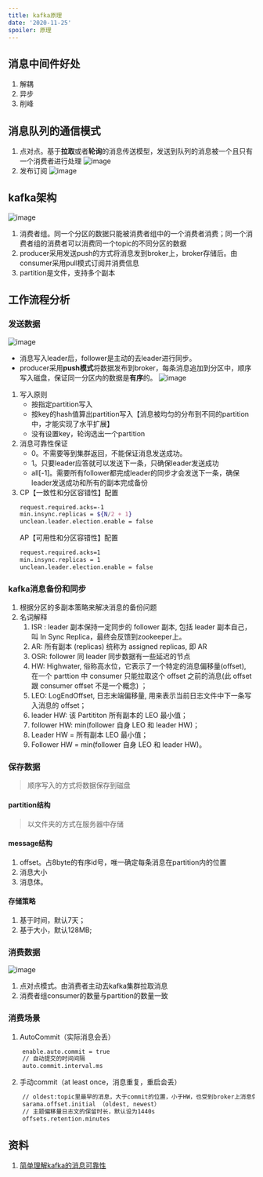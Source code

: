 ```yaml
---
title: kafka原理
date: '2020-11-25'
spoiler: 原理
---
```

## 消息中间件好处
1. 解耦
1. 异步
1. 削峰

## 消息队列的通信模式
1. 点对点。基于**拉取**或者**轮询**的消息传送模型，发送到队列的消息被一个且只有一个消费者进行处理
![image](./msg-model1.png)
1. 发布订阅
![image](./msg-model2.png)

## kafka架构
![image](./kafka-architecture.png)
1. 消费者组。同一个分区的数据只能被消费者组中的一个消费者消费；同一个消费者组的消费者可以消费同一个topic的不同分区的数据
1. producer采用发送push的方式将消息发到broker上，broker存储后。由consumer采用pull模式订阅并消费信息
1. partition是文件，支持多个副本

## 工作流程分析
### 发送数据
![image](./sendMsg.png)
- 消息写入leader后，follower是主动的去leader进行同步。
- producer采用**push模式**将数据发布到broker，每条消息追加到分区中，顺序写入磁盘，保证同一分区内的数据是**有序**的。
![image](./writeMsg.png)
1. 写入原则
    - 按指定partition写入
    - 按key的hash值算出partition写入【消息被均匀的分布到不同的partition中，才能实现了水平扩展】
    - 没有设置key，轮询选出一个partition
2. 消息可靠性保证
    - 0。不需要等到集群返回，不能保证消息发送成功。
    - 1。只要leader应答就可以发送下一条，只确保leader发送成功
    - all[-1]。需要所有follower都完成leader的同步才会发送下一条，确保leader发送成功和所有的副本完成备份
3. CP【一致性和分区容错性】配置
    ```sh
    request.required.acks=-1
    min.insync.replicas = ${N/2 + 1}
    unclean.leader.election.enable = false
    ```
    AP【可用性和分区容错性】配置
    ```sh
    request.required.acks=1
    min.insync.replicas = 1
    unclean.leader.election.enable = false
    ```
### kafka消息备份和同步
1. 根据分区的多副本策略来解决消息的备份问题
1. 名词解释
    1. ISR : leader 副本保持一定同步的 follower 副本, 包括 leader 副本自己，叫 In Sync Replica，最终会反馈到zookeeper上。
    1. AR: 所有副本 (replicas) 统称为 assigned replicas, 即 AR
    1. OSR: follower 同 leader 同步数据有一些延迟的节点
    1. HW: Highwater, 俗称高水位，它表示了一个特定的消息偏移量(offset), 在一个 parttion 中 consumer 只能拉取这个 offset 之前的消息(此 offset 跟 consumer offset 不是一个概念) ；
    1. LEO: LogEndOffset, 日志末端偏移量, 用来表示当前日志文件中下一条写入消息的 offset；
    1. leader HW: 该 Partititon 所有副本的 LEO 最小值；
    1. follower HW: min(follower 自身 LEO 和 leader HW)；
    1. Leader HW = 所有副本 LEO 最小值；
    1. Follower HW = min(follower 自身 LEO 和 leader HW)。
### 保存数据
> 顺序写入的方式将数据保存到磁盘

#### partition结构
> 以文件夹的方式在服务器中存储

#### message结构
1. offset。占8byte的有序id号，唯一确定每条消息在partition内的位置
1. 消息大小
1. 消息体。

#### 存储策略
1. 基于时间，默认7天；
1. 基于大小，默认128MB;

### 消费数据
![image](./consumer-msg.png)
1. 点对点模式。由消费者主动去kafka集群拉取消息
1. 消费者组consumer的数量与partition的数量一致

### 消费场景
1. AutoCommit（实际消息会丢）
```sh
    enable.auto.commit = true
    // 自动提交的时间间隔
    auto.commit.interval.ms
```
2. 手动commit（at least once，消息重复，重启会丢）
```sh
    // oldest:topic里最早的消息，大于commit的位置，小于HW，也受到broker上消息保留时间和位移影响，不保证一定能消费到topic起始位置的消息
    sarama.offset.initial （oldest, newest）
    // 主题偏移量日志文的保留时长，默认设为1440s
    offsets.retention.minutes
```

## 资料
1. [简单理解kafka的消息可靠性](https://mp.weixin.qq.com/s/T6gCc8OBgyV-yeAg_MUzPQ)